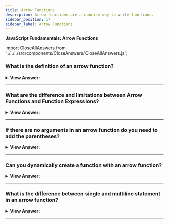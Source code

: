 ```yaml
---
title: Arrow Functions
description: Arrow functions are a concise way to write functions.
sidebar_position: 17
sidebar_label: Arrow Functions
---
```


**JavaScript Fundamentals: Arrow Functions**

import CloseAllAnswers from '../../../src/components/CloseAnswers/CloseAllAnswers.js';

<CloseAllAnswers />

### What is the definition of an arrow function?

<details>
  <summary><strong>View Answer:</strong></summary>
  <div>
  <div><strong>Interview Response:</strong> An arrow function expression is a compact alternative to a traditional function expression, but it is limited and cannot be used in all situations.
</div><br />
  <div><strong className="codeExample">Code Example:</strong><br /><br />

  <div></div>

```js
// Arrow Function
let sayHello = (name) => 'Hello, ' + name;
console.log(sayHello('JavaScript!'));

// Function Expression
let sayHello = function (name) {
  return 'Hello, ' + name;
};

console.log(sayHello('JavaScript!'));
```

  </div>
  </div>
</details>

---

### What are the difference and limitations between Arrow Functions and Function Expressions?

<details>
  <summary><strong>View Answer:</strong></summary>
  <div>
  <div><strong>Interview Response:</strong>  An arrow function does not have bindings to this or super and cannot be used as a method or constructor. Also, it is not suitable for call, apply, bind.</div><br />
  <div><strong>Technical Response:</strong><br /><br /><strong>Differences & Limitations:</strong><br /><br />
  <ol>
    <li>Does not have its own bindings to this or super and should not be used as methods.</li>
    <li>Does not have arguments, or new.target keywords.</li>
    <li>Not suitable for call, apply and bind methods, which generally rely on establishing a scope.</li>
    <li>Cannot be used as constructors.</li>
    <li>Cannot use yield, within its body.</li>
  </ol>
  </div><br />
  <div><strong className="codeExample">Code Example:</strong><br /><br />

  <div></div>

```js
'use strict';

var obj = {
  // does not create a new scope
  i: 10,
  b: () => console.log(this.i, this),
  c: function () {
    console.log(this.i, this);
  },
};

obj.b(); // prints undefined, Window {...} (or the global object)
obj.c(); // prints 10, Object {...}
```

  </div>
  </div>
</details>

---

### If there are no arguments in an arrow function do you need to add the parentheses?

<details>
  <summary><strong>View Answer:</strong></summary>
  <div>
  <div><strong>Interview Response:</strong> Yes, if there are no arguments, then the parentheses should be present in your arrow function. Otherwise, it will throw a syntax error.
</div><br />
  <div><strong className="codeExample">Code Example:</strong><br /><br />

  <div></div>

```js
// Arrow Function with no argument
let sayHi = () => alert('Hello!');

sayHi(); // returns Hello!
```

  </div>
  </div>
</details>

---

### Can you dynamically create a function with an arrow function?

<details>
  <summary><strong>View Answer:</strong></summary>
  <div>
  <div><strong>Interview Response:</strong> Yes, it is possible to dynamically create an arrow function in JavaScript. An example of this is a ternary statement that returns two anonymous arrow functions.
</div><br />
  <div><strong className="codeExample">Code Example:</strong><br /><br />

  <div></div>

```js
let age = prompt('What is your age?', 18);

let welcome = age < 18 ? () => alert('Hello') : () => alert('Greetings!');

welcome();
```

  </div>
  </div>
</details>

---

### What is the difference between single and multiline statement in an arrow function?

<details>
  <summary><strong>View Answer:</strong></summary>
  <div>
  <div><strong>Interview Response:</strong> A multiline statement must be enclosed in curly brackets, but we can omit the curly brackets in a single line statement.
</div><br />
  <div><strong className="codeExample">Code Example:</strong><br /><br />

  <div></div>

```js
let sum = (a, b) => {
  // the curly brace opens a multiline function
  let result = a + b;
  return result; // if we use curly braces, then we need an explicit "return”.
};

alert(sum(1, 2)); //

// Single Line
let sum = (a, b) => a + b;
console.log(sum(3, 6)); // returns 9
```

  </div>
  </div>
</details>

---
